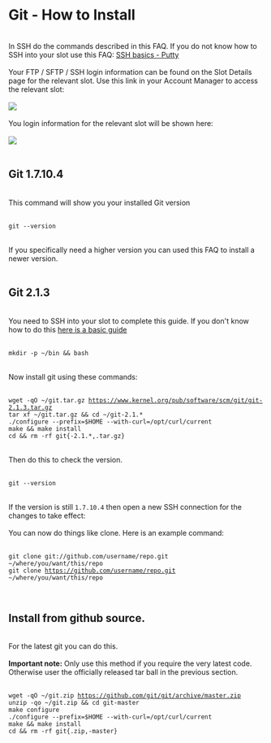 <h1>Git - How to Install</h1>

        
<br>
In SSH do the commands described in this FAQ. If you do not know how to SSH into your slot use this FAQ: <a href="https://www.feralhosting.com/faq/view?question=12">SSH basics - Putty</a><br>
<br>
Your FTP &#x2F; SFTP &#x2F; SSH login information can be found on the Slot Details page for the relevant slot. Use this link in your Account Manager to access the relevant slot:<br>
<br>
<img src="https://raw.github.com/feralhosting/feralfilehosting/master/Feral%20Wiki/0%20Generic/slot_detail_link.png"><br>
<br>
You login information for the relevant slot will be shown here:<br>
<br>
<img src="https://raw.github.com/feralhosting/feralfilehosting/master/Feral%20Wiki/0%20Generic/slot_detail_ssh.png"><br>
<br>
<h2>Git 1.7.10.4</h2><br>
This command will show you your installed Git version<br>
<br>
<pre><code>git --version</code></pre><br>
If you specifically need a higher version you can used this FAQ to install a newer version.<br>
<br>
<h2>Git 2.1.3</h2><br>
You need to SSH into your slot to complete this guide. If you don&#x27;t know how to do this <a href="https://www.feralhosting.com/faq/view?question=12">here is a basic guide</a><br>
<br>
<pre><code>mkdir -p ~&#x2F;bin &amp;&amp; bash</code></pre><br>
Now install git using these commands:<br>
<br>
<pre><code>wget -qO ~&#x2F;git.tar.gz <a href="https://www.kernel.org/pub/software/scm/git/git-2.1.3.tar.gz">https:&#x2F;&#x2F;www.kernel.org&#x2F;pub&#x2F;software&#x2F;scm&#x2F;git&#x2F;git-2.1.3.tar.gz</a>
tar xf ~&#x2F;git.tar.gz &amp;&amp; cd ~&#x2F;git-2.1.*
.&#x2F;configure --prefix=$HOME --with-curl=&#x2F;opt&#x2F;curl&#x2F;current
make &amp;&amp; make install
cd &amp;&amp; rm -rf git{-2.1.*,.tar.gz}</code></pre><br>
Then do this to check the version.<br>
<br>
<pre><code>git --version</code></pre><br>
If the version is still <code>1.7.10.4</code> then open a new SSH connection for the changes to take effect:<br>
<br>
You can now do things like clone. Here is an example command:<br>
<br>
<pre><code>git clone git:&#x2F;&#x2F;github.com&#x2F;username&#x2F;repo.git ~&#x2F;where&#x2F;you&#x2F;want&#x2F;this&#x2F;repo
git clone <a href="https://github.com/username/repo.git">https:&#x2F;&#x2F;github.com&#x2F;username&#x2F;repo.git</a> ~&#x2F;where&#x2F;you&#x2F;want&#x2F;this&#x2F;repo</code></pre><br>
<h2>Install from github source.</h2><br>
For the latest git you can do this.<br>
<br>
 <strong>Important note:</strong> Only use this method if you require the very latest code. Otherwise user the officially released tar ball in the previous section.<br>
<br>
<pre><code>wget -qO ~&#x2F;git.zip <a href="https://github.com/git/git/archive/master.zip">https:&#x2F;&#x2F;github.com&#x2F;git&#x2F;git&#x2F;archive&#x2F;master.zip</a>
unzip -qo ~&#x2F;git.zip &amp;&amp; cd git-master
make configure
.&#x2F;configure --prefix=$HOME --with-curl=&#x2F;opt&#x2F;curl&#x2F;current
make &amp;&amp; make install
cd &amp;&amp; rm -rf git{.zip,-master}</code></pre><br>
<br>
